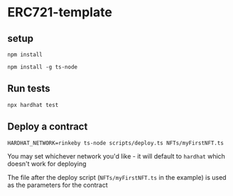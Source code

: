 # ERC721-template

## setup
`npm install`

`npm install -g ts-node`

## Run tests
`npx hardhat test`

## Deploy a contract
`HARDHAT_NETWORK=rinkeby ts-node scripts/deploy.ts NFTs/myFirstNFT.ts`

You may set whichever network you'd like - it will default to `hardhat` which doesn't work for deploying

The file after the deploy script (`NFTs/myFirstNFT.ts` in the example) is used as the parameters for the contract